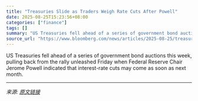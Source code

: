 ```yaml
---
title: "Treasuries Slide as Traders Weigh Rate Cuts After Powell"
date: 2025-08-25T15:23:56+08:00
categories: ["finance"]
tags: []
summary: "US Treasuries fell ahead of a series of government bond auctions this week, pulling back from the rally unleashed Friday when Federal Reserve Chair Jerome Powell indicated that interest-rate cuts may "
source_url: "https://www.bloomberg.com/news/articles/2025-08-25/treasuries-fall-as-traders-weigh-rate-cut-outlook-after-powell"
---
```


US Treasuries fell ahead of a series of government bond auctions this week, pulling back from the rally unleashed Friday when Federal Reserve Chair Jerome Powell indicated that interest-rate cuts may come as soon as next month.

---

*来源: [原文链接](https://www.bloomberg.com/news/articles/2025-08-25/treasuries-fall-as-traders-weigh-rate-cut-outlook-after-powell)*
